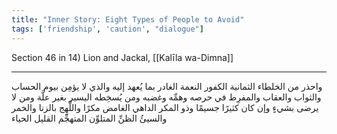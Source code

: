 ```yaml
---
title: "Inner Story: Eight Types of People to Avoid"
tags: ['friendship', 'caution', "dialogue"]
---
```


 Section 46 in 14) Lion and Jackal, [[Kalīla wa-Dimna]]

---
واحذر من الخلطاء الثمانية الكفور النعمة الغادر بما يُعهد إليه والذي لا يؤمِن بيوم الحساب والثواب والعقاب والمفرِط في حرصه وهمِّه وغضبه ومن يُسخِطه اليسير بغير علَّة ومن لا يرضى بشيءٍ وإن كان كثيرًا جسيمًا وذو المكر الداهي الغامض مكرًا واللَّهِج بالزنا والخمر والسيئُ الظنِّ المتلوِّن المتهجِّم القليل الحياء
